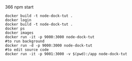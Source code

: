 366  npm start
    
    
    docker build -t node-dock-tut .
    docker login
    docker build -t node-dock-tut .
    docker ps
    docker images
    docker run -it -p 9000:3000 node-dock-tut   
    #to run background
    docker run -d -p 9000:3000 node-dock-tut 
    #to edit source code
    docker run -it -p 9001:3000 -v $(pwd):/app node-dock-tut  
     